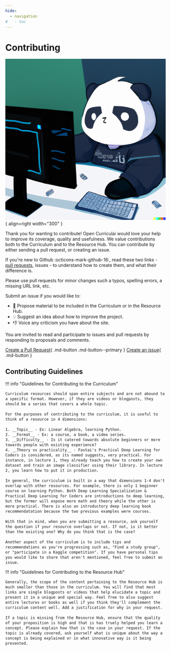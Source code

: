 ```yaml
---
hide:
  - navigation
#   - toc
---
```


# Contributing

![contributing panda](/assets/images/contributing_panda.png){ align=right width="300" }


Thank you for wanting to contribute! Open Curriculai would love your help to improve its coverage, quality and usefulness. We value contributions both to the Curriculum and to the Resource Hub.
You can contribute by either sending a pull request, or creating an issue.

If you're new to Github :octicons-mark-github-16:, read these two links - [pull requests](https://github.com/firstcontributions/first-contributions), issues - to understand how to create them, and what their difference is.

Please use pull requests for minor changes such a typos, spelling errors, a missing URL link, etc.

Submit an issue if you would like to:

- :page_facing_up: Propose material to be included in the Curriculum or in the Resource Hub.
- 💡 Suggest an idea about how to improve the project. 
- 👎 Voice any criticism you have about the site.

You are invited to read and participate to issues and pull requests by responding to proposals and comments.

[Create a Pull Request](#){ .md-button .md-button--primary  } [Create an issue](#){ .md-button }

## Contributing Guidelines

!!! info "Guidelines for Contributing to the Curriculum"

    Curriculum resources should span entire subjects and are not abound to a specific format. However, if they are videos or blogposts, they should be a series that covers a whole topic.

    For the purposes of contributing to the curriculum, it is useful to think of a resource in 4 dimensions:

    1. __Topic__ - Ex: Linear Algebra, learning Python.
    2. __Format__ - Ex: a course, a book, a video series.
    3. __Difficulty__ - Is it catered towards absolute beginners or more towards people with existing experience?
    4. __Theory vs practicality__ - Fastai's Practical Deep Learning for Coders is considered, as its named suggests, very practical. For instance, in lecture 1, they already teach you how to create your own dataset and train an image classifier using their library. In lecture 2, you learn how to put it in production.

    In general, the curriculum is built in a way that dimensions 1-4 don't overlap with other resources. For example, there is only 1 beginner course on learning Python. Both Deep Learning Specialization & Practical Deep Learning for Coders are introductions to deep learning, but the former will expose more math and theory while the other is more practical. There is also an introductory deep learning book recommendatation because the two previous examples were courses.

    With that in mind, when you are submitting a resource, ask yourself the question if your resource overlaps or not. If not, is it better than the existing one? Why do you think that is the case?

    Another aspect of the curriculum is to include tips and recommendations as you're progressing such as, "Find a study group", or "participate in a Kaggle competition". If you have personal tips you would like to share that aren't mentioned, feel free to submit an issue.

!!! info "Guidelines for Contributing to the Resource Hub"

    Generally, the scope of the content pertaining to the Resource Hub is much smaller than those in the curriculum. You will find that most links are single blogposts or videos that help elucidate a topic and present it in a unique and special way. Feel free to also suggest entire lectures or books as well if you think they'll complement the curriculum content well. Add a justification for why in your request.

    If a topic is missing from the Resource Hub, ensure that the quality of your proposition is high and that is has truely helped you learn a concept. Please explain how that is the case in your request. If the topic is already covered, ask yourself what is unique about the way a concept is being explained or in what innovative way is it being presented.

